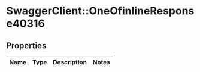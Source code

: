 # SwaggerClient::OneOfinlineResponse40316

## Properties
Name | Type | Description | Notes
------------ | ------------- | ------------- | -------------

